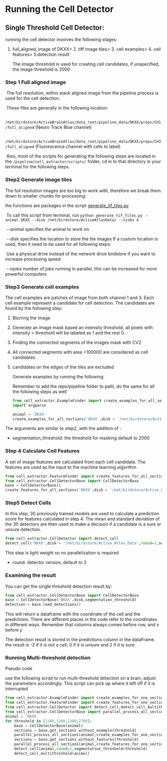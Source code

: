 # Running the Cell Detector

## Single Threshold Cell Detector:

running the cell detector involves the following stages:

1. full_aligned_image of DKXX> 2. tiff image tiles> 3. cell examples> 4. cell features> 5.detection result

   The image threshold is used for creating cell candidates, if unspecified, the image threshold is 2000

### Step 1 Full aligned image

​    The full resolution, within stack aligned image from the pipeline process is used for the cell detection.

​    These files are generally in the following location:

​    `    /net/birdstore/ActiveBrainAtlas/data_root/pipeline_data/DKXX/preps/CH1/full_aligned` (Neuro Trace Blue channel)

​    `/net/birdstore/ActiveBrainAtlas/data_root/pipeline_data/DKXX/preps/CH3/full_aligned` (Fluorescence channel with cells to label)

​    Also, most of the scripts for generating the following steps are located in the `/pipeline/cell_extractor/scripts/` folder, cd in to that directory in your terminal for the following steps.

### Step2 Generate image tiles

The full resolution images are too big to work with, therefore we break them down to smaller chunks for processing:

the functions are packages in the script [generate_tif_tiles.py](https://github.com/ActiveBrainAtlas2/preprocessing-pipeline/blob/master/pipeline/cell_extractor/scripts/generate_tif_tiles.py)

​       To call this script from terminal, run `python generate_tif_files.py --animal DKXX --disk /net/birdstore/ActiveAtlasData/ --njobs 4`

​        --animal specifies the animal to work on

​        --disk specifies the location to store the tile images If a custom location is used, then it need to be used for all following steps.

​        Use a physical drive instead of the network drive birdstore if you want to increase processing speed 

​        --njobs number of jobs running in parallel, this can be increased for more powerful computers

### Step3 Generate cell examples

The cell examples are patches of image from both channel 1 and 3.  Each cell example represent a candidate for cell detection.  The candidates are found by the following step:

1. Blurring the image

2. Generate an image mask based an intensity threshold, all pixels with intensity > threshold will be labeled as 1 and the rest 0.

3. Finding the connected segments of the images mask with CV2

4. All connected segments with area <100000 are considered as cell candidates

5. candidates on the edges of the tiles are excluded

   Generate examples by running the following:

   Remember to add the repo/pipeline folder to path, do the same for all the following steps as well

   ``````python
   from cell_extractor.ExampleFinder import create_examples_for_all_sections 
   import argparse
   
   animal = 'DKXX'
   create_examples_for_all_sections('DKXX',disk = '/net/birdstore/Active_Atlas_Data/', segmentation_threshold=threshold, njobs=7)
   

The arguments are similar to step2, with the addition of :

- segmentation_threshold: the threshold for masking default to 2000

### Step 4 Calculate Cell Features

A set of image features are calculated from each cell candidate.  The features are used as the input to the machine learning algorithm

`````` python
from cell_extractor.FeatureFinder import create_features_for_all_sections 
from cell_extractor.CellDetectorBase import CellDetectorBase
base = CellDetectorBase()
create_features_for_all_sections('DKXX',disk = '/net/birdstore/Active_Atlas_Data/', segmentation_threshold=threshold, njobs=7)

``````

### Step5 Detect Cells

In this step, 30 previously trained models are used to calculate a prediction score for features calculated in step 4.  The mean and standard deviation of the 30 detectors are then used to make a decision if a candidate is a sure or unsure detection.

``````python
from cell_extractor.CellDetector import detect_cell
detect_cell('DKXX',disk = '/net/birdstore/Active_Atlas_Data',round=2,segmentation_threshold=2000)
``````

This step is light weight so no parallelization is required

- round: detector version, default to 2

### Examining the result

You can get the single threshold detection result by:

``````python
from cell_extractor.CellDetectorBase import CellDetectorBase
base = CellDetectorBase('DKXX',disk,segmentation_threshold)
detection = base.load_detections()
``````

This will return a dataframe with the coordinate of the cell and the predictions.  There are different places in the code refer to the coordinates in different ways.  Remember that columns always comes before row, and x before y

The detection result is stored in the predictions column in the dataFrame.  the result is -2 if it is not a cell, 0 if it is unsure and 2 if it is sure

### Running Multi-threshold detection


Pseudo code

use the following script to run multi-threshold detection on a brain, adjust the parameters accordingly.  This script can pick up where it left off if it is interrupted

``````python
from cell_extractor.ExampleFinder import create_examples_for_one_section 
from cell_extractor.FeatureFinder import create_features_for_one_section
from cell_extractor.CellDetector import detect_cell,detect_cell_multithreshold
from cell_extractor.CellDetectorBase import parallel_process_all_sections,CellDetectorBase
animal = 'DKXX'
for threshold in [2100,2200,2300,2700]:
    base = CellDetectorBase(animal)
    sections = base.get_sections_without_example(threshold)
    parallel_process_all_sections(animal,create_examples_for_one_section,disk = '/net/birdstore/Active_Atlas_Data', segmentation_threshold=threshold, sections=sections,njobs=3)
    sections = base.get_sections_without_features(threshold)
    parallel_process_all_sections(animal,create_features_for_one_section,disk = '/net/birdstore/Active_Atlas_Data', segmentation_threshold=threshold,sections=sections,njobs=3)
    detect_cell(animal,round=2,segmentation_threshold=threshold)
    detect_cell_multithreshold(animal)
``````

